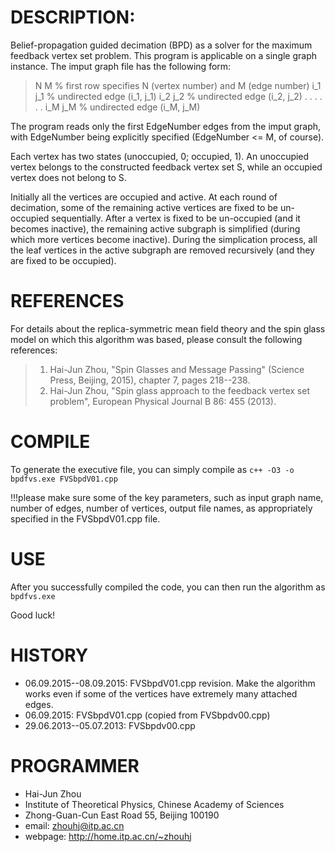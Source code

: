 # DESCRIPTION:
Belief-propagation guided decimation (BPD) as a solver for the maximum feedback vertex set problem. This program is applicable on a single graph instance. The imput graph file has the following form:

> N   M       % first row specifies N (vertex number) and M (edge number)
> i_1  j_1                                            % undirected edge (i_1, j_1)
> i_2  j_2                                            % undirected edge (i_2, j_2)
> .    .
> .    .
> .    .
> i_M  j_M                                          % undirected edge (i_M, j_M)

The program reads only the first EdgeNumber edges from the imput graph, with EdgeNumber being explicitly specified (EdgeNumber <= M, of course).

Each vertex has two states (unoccupied, 0; occupied, 1). An unoccupied vertex belongs to the constructed feedback vertex set S, while an occupied vertex does not belong to S.

Initially all the vertices are occupied and active. At each round of decimation, some of the remaining active vertices are fixed to be un-occupied sequentially. After a vertex is fixed to be un-occupied (and it becomes inactive), the remaining active subgraph is simplified (during which more vertices become inactive). During the simplication process, all the leaf vertices in the active subgraph are removed recursively (and they are fixed to be occupied).

# REFERENCES
For details about the replica-symmetric mean field theory and the spin glass model on which this algorithm was based, please consult the following references:
> 1. Hai-Jun Zhou, "Spin Glasses and Message Passing" (Science Press, Beijing,
2015), chapter 7, pages 218--238.
> 2. Hai-Jun Zhou, "Spin glass approach to the feedback vertex set problem",
European Physical Journal B 86: 455 (2013).

# COMPILE
To generate the executive file, you can simply compile as
`c++ -O3 -o bpdfvs.exe FVSbpdV01.cpp`

!!!please make sure some of the key parameters, such as input graph name, number
of edges, number of vertices, output file names, as appropriately specified in 
the FVSbpdV01.cpp file.

# USE
After you successfully compiled the code, you can then run the algorithm as
`bpdfvs.exe`

Good luck!

# HISTORY
- 06.09.2015--08.09.2015: FVSbpdV01.cpp revision. Make the algorithm works even if some of the vertices have extremely many attached edges.
- 06.09.2015: FVSbpdV01.cpp (copied from FVSbpdv00.cpp)
- 29.06.2013--05.07.2013: FVSbpdv00.cpp

# PROGRAMMER
- Hai-Jun Zhou
- Institute of Theoretical Physics, Chinese Academy of Sciences
- Zhong-Guan-Cun East Road 55, Beijing 100190
- email: zhouhj@itp.ac.cn
- webpage: http://home.itp.ac.cn/~zhouhj
